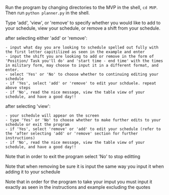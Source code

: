 Run the program by changing directories to the MVP in the shell, ```cd MVP```. Then run ```python planner.py``` in the shell.

Type 'add', 'view', or 'remove' to specify whether you would like to add to your schedule, view your schedule, or remove a shift from your schedule. 


after selecting either 'add' or 'remove':

    - input what day you are looking to schedule spelled out fully with the first letter capitilized as seen in the example and enter
    - input the shift you are looking to add or remove in the form of 'Position/ Task you'll do' and 'start time - end time' with the times in military form, may choose to input it in a different format, and enter. 
    - select 'Yes' or 'No' to choose whether to continuing editing your schedule
    - if 'Yes', select 'add' or 'remove' to edit your schduele. repeat above steps
    - if 'No', read the nice message, view the table view of your schedule, and have a good day!!

after selecting 'view':

    - your schedule will appear on the screen
    - type 'Yes' or 'No' to choose whether to make further edits to your schedule or exit the program
    - if 'Yes', select 'remove' or 'add' to edit your schedule (refer to the 'after selecting 'add' or 'remove' section for further instructions)
    - if 'No', read the nice message, view the table view of your schedule, and have a good day!!

Note that in order to exit the program select 'No' to stop editting

Note that when removing be sure it is input the same way you input it when adding it to your schedule

Note that in order for the program to take your imput you must input it exactly as seen in the instructions and example excluding the quotes
